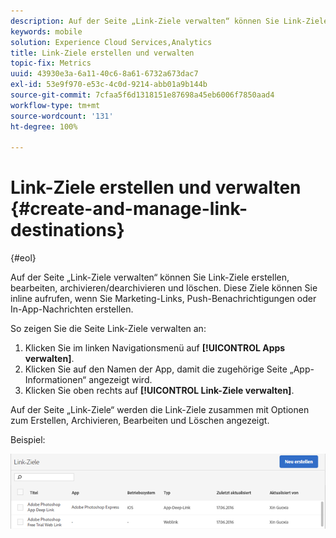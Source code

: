 ```yaml
---
description: Auf der Seite „Link-Ziele verwalten“ können Sie Link-Ziele erstellen, bearbeiten, archivieren/dearchivieren und löschen. Diese Ziele können Sie inline aufrufen, wenn Sie Marketing-Links, Push-Benachrichtigungen oder In-App-Nachrichten erstellen.
keywords: mobile
solution: Experience Cloud Services,Analytics
title: Link-Ziele erstellen und verwalten
topic-fix: Metrics
uuid: 43930e3a-6a11-40c6-8a61-6732a673dac7
exl-id: 53e9f970-e53c-4c0d-9214-abb01a9b144b
source-git-commit: 7cfaa5f6d1318151e87698a45eb6006f7850aad4
workflow-type: tm+mt
source-wordcount: '131'
ht-degree: 100%

---
```


# Link-Ziele erstellen und verwalten {#create-and-manage-link-destinations}

{#eol}

Auf der Seite „Link-Ziele verwalten“ können Sie Link-Ziele erstellen, bearbeiten, archivieren/dearchivieren und löschen. Diese Ziele können Sie inline aufrufen, wenn Sie Marketing-Links, Push-Benachrichtigungen oder In-App-Nachrichten erstellen.

So zeigen Sie die Seite Link-Ziele verwalten an:

1. Klicken Sie im linken Navigationsmenü auf **[!UICONTROL Apps verwalten]**.
1. Klicken Sie auf den Namen der App, damit die zugehörige Seite „App-Informationen“ angezeigt wird.
1. Klicken Sie oben rechts auf **[!UICONTROL Link-Ziele verwalten]**.

Auf der Seite „Link-Ziele“ werden die Link-Ziele zusammen mit Optionen zum Erstellen, Archivieren, Bearbeiten und Löschen angezeigt.

Beispiel:

![](assets/link_destinations_list.png)
